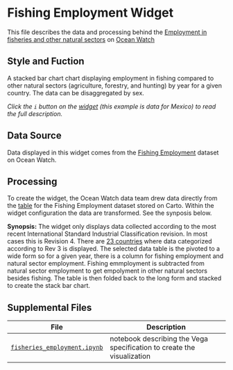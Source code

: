 # Fishing Employment Widget
This file describes the data and processing behind the [Employment in fisheries and other natural sectors](https://bit.ly/3o6lVGU) on [Ocean Watch](https://oceanwatchdata.org)

## Style and Fuction
A stacked bar chart chart displaying employment in fishing compared to other natural sectors (agriculture, forestry, and hunting) by year for a given country. The data can be disaggregated by sex.

*Click the `i` button on the [widget](https://bit.ly/3o6lVGU) (this example is data for Mexico) to read the full description.*

## Data Source
Data displayed in this widget comes from the [Fishing Employment](../../datasets/com_037_rw0_fishing_employment/README.md) dataset on Ocean Watch.

## Processing
To create the widget, the Ocean Watch data team drew data directly from the [table](https://resourcewatch.carto.com/u/wri-rw/dataset/com_037_rw0_fishing_employment_edit) for the Fishing Employment dataset stored on Carto. Within the widget configuration the data are transformed. See the synposis below.

**Synopsis:** The widget only displays data collected according to the most recent International Standard Industrial Classification revision. In most cases this is Revision 4. There are [23 countries](https://wri-rw.carto.com/api/v2/sql?q=SELECT%20DISTINCT%20(gadm.gid_0)%20AS%20iso,%20gadm.name_0%20AS%20name_0%20FROM%20(SELECT%20area,%20year,%20obs_value,%20rev,%20concat(type,%20%27%20Employment%20%27)%20AS%20type,%20sex,%20%271000%20people%27%20AS%20unit%20FROM%20com_037_rw0_fishing_employment_edit%20WHERE%20obs_value%20IS%20NOT%20NULL)%20data%20LEFT%20JOIN%20(SELECT%20DISTINCT(area),%20obs_value%20as%20rev4%20FROM%20com_037_rw0_fishing_employment_edit%20WHERE%20obs_value%20IS%20NOT%20NULL%20AND%20rev%20=%204)%20rev4%20ON%20rev4.area%20=%20data.area%20LEFT%20JOIN%20(SELECT%20DISTINCT(gid_0),%20name_0,%20geostore_prod%20FROM%20gadm36_0)%20AS%20gadm%20ON%20data.area%20=%20gadm.gid_0%20WHERE%20gadm.geostore_prod%20IS%20NOT%20NULL%20AND%20rev4.rev4%20IS%20NULL) where data categorized according to Rev 3 is displayed. The selected data table is the pivoted to a wide form so for a given year, there is a column for fishing employment and natural sector employment. Fishing emmployment is subtracted from natural sector employment to get empolyment in other natural sectors besides fishing. The table is then folded back to the long form and stacked to create the stack bar chart.


## Supplemental Files 
| File | Description |
| --------------- | --------------- |
|  [`fisheries_employment.ipynb`](fisheries_employment.ipynb)  |    notebook describing the Vega specification to create the visualization| 
